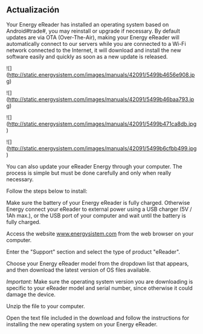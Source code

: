 ## Actualización

Your Energy eReader has installed an operating system based on Android#trade#, you may reinstall or upgrade if necessary. By default updates are via OTA (Over-The-Air), making your Energy eReader will automatically connect to our servers while you are connected to a Wi-Fi network connected to the Internet, it will download and install the new software easily and quickly as soon as a new update is released.

![] (http://static.energysistem.com/images/manuals/42091/5499b4656e908.jpg)

![] (http://static.energysistem.com/images/manuals/42091/5499b46baa793.jpg)

![] (http://static.energysistem.com/images/manuals/42091/5499b471ca8db.jpg)

![] (http://static.energysistem.com/images/manuals/42091/5499b6cfbb499.jpg)

You can also update your eReader Energy through your computer. The process is simple but must be done carefully and only when really necessary.

Follow the steps below to install:

Make sure the battery of your Energy eReader is fully charged. Otherwise Energy connect your eReader to external power using a USB charger (5V / 1Ah max.), or the USB port of your computer and wait until the battery is fully charged.

Access the website www.energysistem.com from the web browser on your computer.

Enter the "Support" section and select the type of product "eReader".

Choose your Energy eReader model from the dropdown list that appears, and then download the latest version of OS files available.

*Important:*
Make sure the operating system version you are downloading is specific to your eReader model and serial number, since otherwise it could damage the device.

Unzip the file to your computer.

Open the text file included in the download and follow the instructions for installing the new operating system on your Energy eReader.
